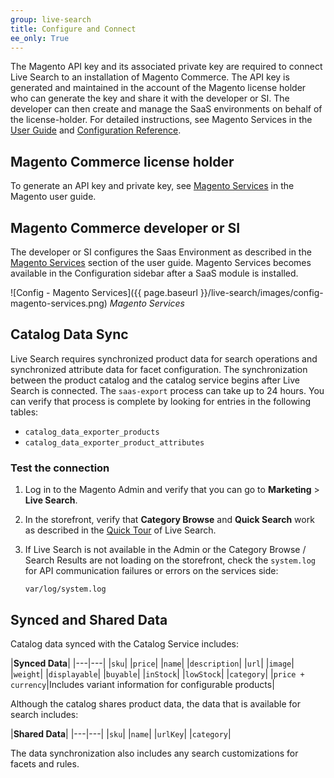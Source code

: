 ```yaml
---
group: live-search
title: Configure and Connect
ee_only: True
---
```


The Magento API key and its associated private key are required to connect Live Search to an installation of Magento Commerce. The API key is generated and maintained in the account of the Magento license holder who can generate the key and share it with the developer or SI. The developer can then create and manage the SaaS environments on behalf of the license-holder. For detailed instructions, see Magento Services in the [User Guide](https://docs.magento.com/user-guide/system/saas.html) and [Configuration Reference](https://docs.magento.com/user-guide/configuration/services/saas.html).

## Magento Commerce license holder

To generate an API key and private key, see [Magento Services](https://docs.magento.com/user-guide/system/saas.html) in the Magento user guide.

## Magento Commerce developer or SI

The developer or SI configures the Saas Environment as described in the [Magento Services](https://docs.magento.com/user-guide/configuration/services/saas.html) section of the user guide. Magento Services becomes available in the Configuration sidebar after a SaaS module is installed.

![Config - Magento Services]({{ page.baseurl }}/live-search/images/config-magento-services.png)
_Magento Services_

## Catalog Data Sync

Live Search requires synchronized product data for search operations and synchronized attribute data for facet configuration. The synchronization between the product catalog and the catalog service begins after Live Search is connected. The `saas-export` process can take up to 24 hours. You can verify that process is complete by looking for entries in the following tables:

-  `catalog_data_exporter_products`
-  `catalog_data_exporter_product_attributes`

### Test the connection

1. Log in to the Magento Admin and verify that you can go to **Marketing** > **Live Search**.

1. In the storefront, verify that **Category Browse** and **Quick Search** work as described in the [Quick Tour](https://docs.magento.com/user-guide/live-search/quick-tour.html) of Live Search.

1. If Live Search is not available in the Admin or the Category Browse / Search Results are not loading on the storefront, check the `system.log` for API communication failures or errors on the services side:

   `var/log/system.log`

## Synced and Shared Data

Catalog data synced with the Catalog Service includes:

|**Synced Data**|
|---|---|
|`sku`|
|`price`|
|`name`|
|`description`|
|`url`|
|`image`|
|`weight`|
|`displayable`|
|`buyable`|
|`inStock`|
|`lowStock`|
|`category`|
|`price + currency`|Includes variant information for configurable products|

Although the catalog shares product data, the data that is available for search includes:

|**Shared Data**|
|---|---|
|`sku`|
|`name`|
|`urlKey`|
|`category`|

The data synchronization also includes any search customizations for facets and rules.
